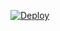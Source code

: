 [![Deploy](https://www.herokucdn.com/deploy/button.svg)](https://dashboard.heroku.com/new?template=https://github.com/Moonshining1/VOTEBOT)
